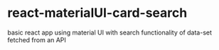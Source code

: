 # react-materialUI-card-search
basic react app using material UI with search functionality of data-set fetched from an API
